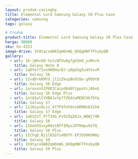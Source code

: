 ```yaml
---
layout: produk-casinghp
title: Elemental Lord Samsung Galaxy S9 Plus Case
categories: samsung
tags: galaxy

# Produk
product-title: Elemental Lord Samsung Galaxy S9 Plus Case
harga: 90000
sku: hn-4153
image-drive: 1h9tacxGW8ZqHOnWG_QXQgHNF7FhsbyQN
gallery:
  - url: 1K-jWhnX0-YulcWTXuOgfgVSHd_yvMnrH
    title: Galaxy Note 8
  - url: 1aDYelf1nnXWOHarDJ-yDgGSg5u4XtovR
    title: Galaxy S6
  - url: 1IvdDrkKMYS_jlZzZkvpBn91Oe-gPO9tN
    title: Galaxy S6 Edge
  - url: 1xrovsnS1P8DICaiyd6d0Y1ppoYcjAbxG
    title: Galaxy S6 Edge Plus
  - url: 1ntAIwlCVXB8JxYp7fZKAtwMEBCHk7OYq
    title: Galaxy S7
  - url: 1116syxXLsz_477F9foh9nsbRRNnK3ZX4
    title: Galaxy S7 Edge
  - url: 1eD2ZzT_PrT3XG_Pv5CDq2AJa_W8Wj74W
    title: Galaxy S8
  - url: 11UoGX5vxyN9ztNffIMyoJOTRmpuh5fQ_
    title: Galaxy S8 Plus
  - url: 1ICFqQ_Nj1lB1GTs40UTF-EPJ599KOM0y
    title: Galaxy S9
  - url: 1h9tacxGW8ZqHOnWG_QXQgHNF7FhsbyQN
    title: Galaxy S9 Plus
---
```

